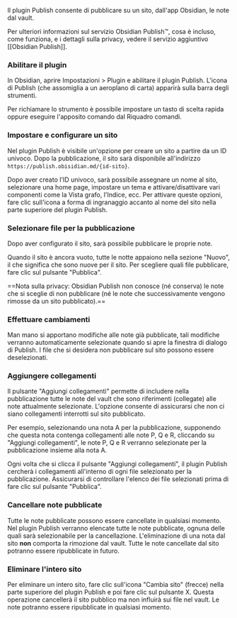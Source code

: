 Il plugin Publish consente di pubblicare su un sito, dall'app Obsidian, le note dal vault.

Per ulteriori informazioni sul servizio Obsidian Publish™, cosa è incluso, come funziona, e i dettagli sulla privacy, vedere il servizio aggiuntivo [[Obsidian Publish]].

### Abilitare il plugin

In Obsidian, aprire Impostazioni > Plugin e abilitare il plugin Publish. L'icona di Publish (che assomiglia a un aeroplano di carta) apparirà sulla barra degli strumenti.

Per richiamare lo strumento è possibile impostare un tasto di scelta rapida oppure eseguire l'apposito comando dal Riquadro comandi.

### Impostare e configurare un sito

Nel plugin Publish è visibile un'opzione per creare un sito a partire da un ID univoco. Dopo la pubblicazione, il sito sarà disponibile all'indirizzo `https://publish.obisidian.md/{id-sito}`.

Dopo aver creato l'ID univoco, sarà possibile assegnare un nome al sito, selezionare una home page, impostare un tema e attivare/disattivare vari componenti come la Vista grafo, l'Indice, ecc. Per attivare queste opzioni, fare clic sull'icona a forma di ingranaggio accanto al nome del sito nella parte superiore del plugin Publish.

### Selezionare file per la pubblicazione

Dopo aver configurato il sito, sarà possibile pubblicare le proprie note.

Quando il sito è ancora vuoto, tutte le notte appaiono nella sezione "Nuovo", il che significa che sono nuove per il sito. Per scegliere quali file pubblicare, fare clic sul pulsante "Pubblica".

==Nota sulla privacy: Obsidian Publish non conosce (né conserva) le note che si sceglie di non pubblicare (né le note che successivamente vengono rimosse da un sito pubblicato).==

### Effettuare cambiamenti

Man mano si apportano modifiche alle note già pubblicate, tali modifiche verranno automaticamente selezionate quando si apre la finestra di dialogo di Publish. I file che si desidera non pubblicare sul sito possono essere deselezionati.

### Aggiungere collegamenti

Il pulsante "Aggiungi collegamenti" permette di includere nella pubblicazione tutte le note del vault che sono riferimenti (collegate) alle note attualmente selezionate. L'opzione consente di assicurarsi che non ci siano collegamenti interrotti sul sito pubblicato.

Per esempio, selezionando una nota A per la pubblicazione, supponendo che questa nota contenga collegamenti alle note P, Q e R, cliccando su "Aggiungi collegamenti", le note P, Q e R verranno selezionate per la pubblicazione insieme alla nota A.

Ogni volta che si clicca il pulsante "Aggiungi collegamenti", il plugin Publish cercherà i collegamenti all'interno di ogni file selezionato per la pubblicazione. Assicurarsi di controllare l'elenco dei file selezionati prima di fare clic sul pulsante "Pubblica".

### Cancellare note pubblicate

Tutte le note pubblicate possono essere cancellate in qualsiasi momento. Nel plugin Publish verranno elencate tutte le note pubblicate, ognuna delle quali sarà selezionabile per la cancellazione. L'eliminazione di una nota dal sito **non** comporta la rimozione dal vault. Tutte le note cancellate dal sito potranno essere ripubblicate in futuro.

### Eliminare l'intero sito

Per eliminare un intero sito, fare clic sull'icona "Cambia sito" (frecce) nella parte superiore del plugin Publish e poi fare clic sul pulsante X. Questa operazione cancellerà il sito pubblico ma non influirà sui file nel vault. Le note potranno essere ripubblicate in qualsiasi momento.